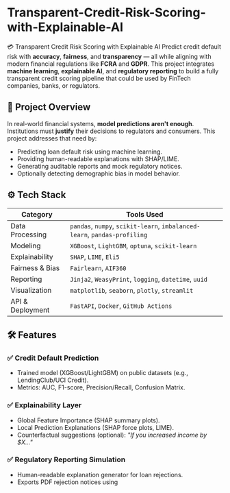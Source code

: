 # Transparent-Credit-Risk-Scoring-with-Explainable-AI

💳 Transparent Credit Risk Scoring with Explainable AI
Predict credit default risk with **accuracy**, **fairness**, and **transparency** — all while aligning with modern financial regulations like **FCRA** and **GDPR**.
This project integrates **machine learning**, **explainable AI**, and **regulatory reporting** to build a fully transparent credit scoring pipeline that could be used by FinTech companies, banks, or regulators.

## 📌 Project Overview
In real-world financial systems, **model predictions aren't enough**. Institutions must **justify** their decisions to regulators and consumers. This project addresses that need by:
- Predicting loan default risk using machine learning.
- Providing human-readable explanations with SHAP/LIME.
- Generating auditable reports and mock regulatory notices.
- Optionally detecting demographic bias in model behavior.

## ⚙️ Tech Stack
| Category             | Tools Used                                                                  |
|----------------------|-----------------------------------------------------------------------------|
| Data Processing      | `pandas`, `numpy`, `scikit-learn`, `imbalanced-learn`, `pandas-profiling`   |
| Modeling             | `XGBoost`, `LightGBM`, `optuna`, `scikit-learn`                             |
| Explainability       | `SHAP`, `LIME`, `Eli5`                                                      |
| Fairness & Bias      | `Fairlearn`, `AIF360`                                             |
| Reporting            | `Jinja2`, `WeasyPrint`, `logging`, `datetime`, `uuid`                       |
| Visualization        | `matplotlib`, `seaborn`, `plotly`, `streamlit`                              |
| API & Deployment     | `FastAPI`, `Docker`, `GitHub Actions`                            |

## 🛠️ Features
### ✅ Credit Default Prediction
- Trained model (XGBoost/LightGBM) on public datasets (e.g., LendingClub/UCI Credit).
- Metrics: AUC, F1-score, Precision/Recall, Confusion Matrix.

### ✅ Explainability Layer
- Global Feature Importance (SHAP summary plots).
- Local Prediction Explanations (SHAP force plots, LIME).
- Counterfactual suggestions (optional): *"If you increased income by $X..."*

### ✅ Regulatory Reporting Simulation
- Human-readable explanation generator for loan rejections.
- Exports PDF rejection notices using
